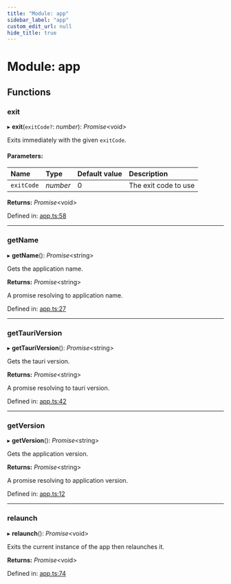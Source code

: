 ```yaml
---
title: "Module: app"
sidebar_label: "app"
custom_edit_url: null
hide_title: true
---
```


# Module: app

## Functions

### exit

▸ **exit**(`exitCode?`: *number*): *Promise*<void\>

Exits immediately with the given `exitCode`.

#### Parameters:

Name | Type | Default value | Description |
:------ | :------ | :------ | :------ |
`exitCode` | *number* | 0 | The exit code to use   |

**Returns:** *Promise*<void\>

Defined in: [app.ts:58](https://github.com/tauri-apps/tauri/blob/850a99a5/tooling/api/src/app.ts#L58)

___

### getName

▸ **getName**(): *Promise*<string\>

Gets the application name.

**Returns:** *Promise*<string\>

A promise resolving to application name.

Defined in: [app.ts:27](https://github.com/tauri-apps/tauri/blob/850a99a5/tooling/api/src/app.ts#L27)

___

### getTauriVersion

▸ **getTauriVersion**(): *Promise*<string\>

Gets the tauri version.

**Returns:** *Promise*<string\>

A promise resolving to tauri version.

Defined in: [app.ts:42](https://github.com/tauri-apps/tauri/blob/850a99a5/tooling/api/src/app.ts#L42)

___

### getVersion

▸ **getVersion**(): *Promise*<string\>

Gets the application version.

**Returns:** *Promise*<string\>

A promise resolving to application version.

Defined in: [app.ts:12](https://github.com/tauri-apps/tauri/blob/850a99a5/tooling/api/src/app.ts#L12)

___

### relaunch

▸ **relaunch**(): *Promise*<void\>

Exits the current instance of the app then relaunches it.

**Returns:** *Promise*<void\>

Defined in: [app.ts:74](https://github.com/tauri-apps/tauri/blob/850a99a5/tooling/api/src/app.ts#L74)
